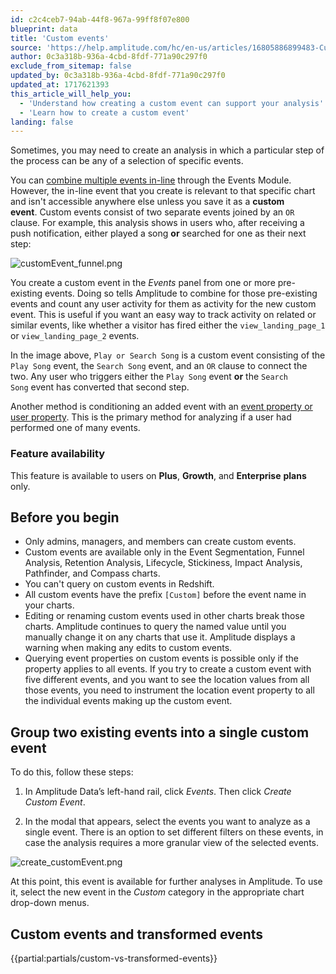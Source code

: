 ```yaml
---
id: c2c4ceb7-94ab-44f8-967a-99ff8f07e800
blueprint: data
title: 'Custom events'
source: 'https://help.amplitude.com/hc/en-us/articles/16805886899483-Custom-events'
author: 0c3a318b-936a-4cbd-8fdf-771a90c297f0
exclude_from_sitemap: false
updated_by: 0c3a318b-936a-4cbd-8fdf-771a90c297f0
updated_at: 1717621393
this_article_will_help_you:
  - 'Understand how creating a custom event can support your analysis'
  - 'Learn how to create a custom event'
landing: false
---
```

Sometimes, you may need to create an analysis in which a particular step of the process can be any of a selection of specific events. 

You can [combine multiple events in-line](/docs/analytics/charts/event-segmentation/event-segmentation-in-line-events) through the Events Module. However, the in-line event that you create is relevant to that specific chart and isn't accessible anywhere else unless you save it as a **custom event**. Custom events consist of two separate events joined by an `OR` clause. For example, this analysis shows in users who, after receiving a push notification, either played a song **or** searched for one as their next step: 

![customEvent_funnel.png](/docs/output/img/data/customevent-funnel-png.png)

You create a custom event in the *Events* panel from one or more pre-existing events. Doing so tells Amplitude to combine for those pre-existing events and count any user activity for them as activity for the new custom event. This is useful if you want an easy way to track activity on related or similar events, like whether a visitor has fired either the `view_landing_page_1` or `view_landing_page_2` events.

In the image above, `Play or Search Song` is a custom event consisting of the `Play Song` event, the `Search Song` event, and an `OR` clause to connect the two. Any user who triggers either the `Play Song` event **or** the `Search Song` event has converted that second step.

Another method is conditioning an added event with an [event property or user property](/docs/data/user-properties-and-events). This is the primary method for analyzing if a user had performed one of many events.

### Feature availability

This feature is available to users on **Plus**, **Growth**, and **Enterprise** **plans** only.

## Before you begin

* Only admins, managers, and members can create custom events.
* Custom events are available only in the Event Segmentation, Funnel Analysis, Retention Analysis, Lifecycle, Stickiness, Impact Analysis, Pathfinder, and Compass charts.
* You can't query on custom events in Redshift.
* All custom events have the prefix `[Custom]` before the event name in your charts.
* Editing or renaming custom events used in other charts break those charts. Amplitude continues to query the named value until you manually change it on any charts that use it. Amplitude displays a warning when making any edits to custom events.
* Querying event properties on custom events is possible only if the property applies to all events. If you try to create a custom event with five different events, and you want to see the location values from all those events, you need to instrument the location event property to all the individual events making up the custom event.

## Group two existing events into a single custom event

To do this, follow these steps:

1. In Amplitude Data’s left-hand rail, click *Events*. Then click *Create Custom Event*.

2. In the modal that appears, select the events you want to analyze as a single event. There is an option to set different filters on these events, in case the analysis requires a more granular view of the selected events.

![create_customEvent.png](/docs/output/img/data/create-customevent-png.png)

At this point, this event is available for further analyses in Amplitude. To use it, select the new event in the *Custom* category in the appropriate chart drop-down menus.

## Custom events and transformed events

{{partial:partials/custom-vs-transformed-events}}
